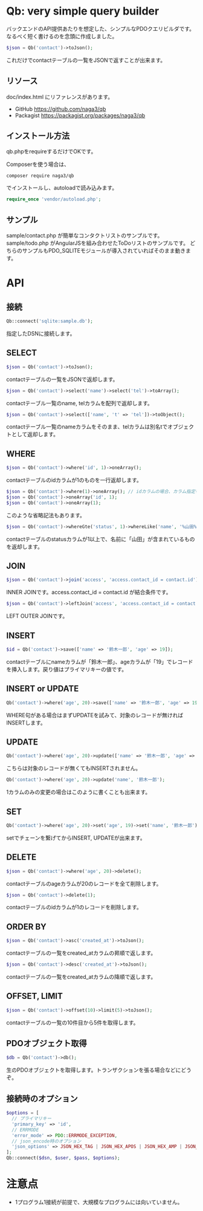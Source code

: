 # Qb: very simple query builder

バックエンドのAPI提供あたりを想定した、シンプルなPDOクエリビルダです。
なるべく短く書けるのを念頭に作成しました。

```php
$json = Qb('contact')->toJson();
```

これだけでcontactテーブルの一覧をJSONで返すことが出来ます。

## リソース

doc/index.html にリファレンスがあります。

* GitHub https://github.com/naga3/qb
* Packagist https://packagist.org/packages/naga3/qb

## インストール方法

qb.phpをrequireするだけでOKです。

Composerを使う場合は、

```
composer require naga3/qb
```

でインストールし、autoloadで読み込みます。

```php
require_once 'vendor/autoload.php';
```

## サンプル

sample/contact.php が簡単なコンタクトリストのサンプルです。
sample/todo.php がAngularJSを組み合わせたToDoリストのサンプルです。
どちらのサンプルもPDO_SQLITEモジュールが導入されていればそのまま動きます。

# API

## 接続

```php
Qb::connect('sqlite:sample.db');
```

指定したDSNに接続します。

## SELECT

```php
$json = Qb('contact')->toJson();
```

contactテーブルの一覧をJSONで返却します。

```php
$json = Qb('contact')->select('name')->select('tel')->toArray();
```

contactテーブル一覧のname, telカラムを配列で返却します。

```php
$json = Qb('contact')->select(['name', 't' => 'tel'])->toObject();
```

contactテーブル一覧のnameカラムをそのまま、telカラムは別名tでオブジェクトとして返却します。

## WHERE

```php
$json = Qb('contact')->where('id', 1)->oneArray();
```

contactテーブルのidカラムが1のものを一行返却します。

```php
$json = Qb('contact')->where(1)->oneArray(); // idカラムの場合、カラム指定を省略可能
$json = Qb('contact')->oneArray('id', 1);
$json = Qb('contact')->oneArray(1);
```

このような省略記法もあります。

```php
$json = Qb('contact')->whereGte('status', 1)->whereLike('name', '%山田%')->toJson();
```

contactテーブルのstatusカラムが1以上で、名前に「山田」が含まれているものを返却します。

## JOIN

```php
$json = Qb('contact')->join('access', 'access.contact_id = contact.id')->toJson();
```

INNER JOINです。access.contact_id = contact.id が結合条件です。

```php
$json = Qb('contact')->leftJoin('access', 'access.contact_id = contact.id')->toJson();
```

LEFT OUTER JOINです。

## INSERT

```php
$id = Qb('contact')->save(['name' => '鈴木一郎', 'age' => 19]);
```

contactテーブルにnameカラムが「鈴木一郎」、ageカラムが「19」でレコードを挿入します。戻り値はプライマリキーの値です。

## INSERT or UPDATE

```php
Qb('contact')->where('age', 20)->save(['name' => '鈴木一郎', 'age' => 19]);
```

WHERE句がある場合はまずUPDATEを試みて、対象のレコードが無ければINSERTします。

## UPDATE

```php
Qb('contact')->where('age', 20)->update(['name' => '鈴木一郎', 'age' => 19]);
```

こちらは対象のレコードが無くてもINSERTされません。

```php
Qb('contact')->where('age', 20)->update('name', '鈴木一郎');
```

1カラムのみの変更の場合はこのように書くことも出来ます。

## SET

```php
Qb('contact')->where('age', 20)->set('age', 19)->set('name', '鈴木一郎')->update();
```

setでチェーンを繋げてからINSERT, UPDATEが出来ます。

## DELETE

```php
$json = Qb('contact')->where('age', 20)->delete();
```

contactテーブルのageカラムが20のレコードを全て削除します。

```php
$json = Qb('contact')->delete(1);
```

contactテーブルのidカラムが1のレコードを削除します。

## ORDER BY

```php
$json = Qb('contact')->asc('created_at')->toJson();
```

contactテーブルの一覧をcreated_atカラムの昇順で返します。

```php
$json = Qb('contact')->desc('created_at')->toJson();
```

contactテーブルの一覧をcreated_atカラムの降順で返します。

## OFFSET, LIMIT

```php
$json = Qb('contact')->offset(10)->limit(5)->toJson();
```

contactテーブルの一覧の10件目から5件を取得します。

## PDOオブジェクト取得

```php
$db = Qb('contact')->db();
```

生のPDOオブジェクトを取得します。トランザクションを張る場合などにどうぞ。

## 接続時のオプション

```php
$options = [
  // プライマリキー
  'primary_key' => 'id',
  // ERRMODE
  'error_mode' => PDO::ERRMODE_EXCEPTION,
  // json_encode時のオプション
  'json_options' => JSON_HEX_TAG | JSON_HEX_APOS | JSON_HEX_AMP | JSON_HEX_QUOT,
];
Qb::connect($dsn, $user, $pass, $options);
```

# 注意点

* 1プログラム1接続が前提で、大規模なプログラムには向いていません。
